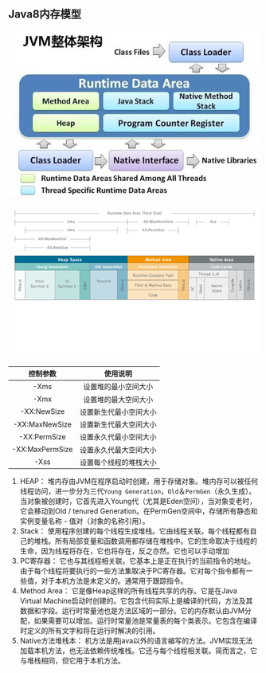 ## Java8内存模型

![Java8内存模型](/images/focus/java_runtime_data_areas.jpg)

![区域的内存大小](/images/focus/Cookbook_JVMArguments_2_MemoryModel.png)

| 控制参数 | 使用说明 |
| :---: | :---: |
| -Xms | 设置堆的最小空间大小 |
| -Xmx | 设置堆的最大空间大小 |
| -XX:NewSize | 设置新生代最小空间大小 |
| -XX:MaxNewSize | 设置新生代最大空间大小 |
| -XX:PermSize | 设置永久代最小空间大小 |
| -XX:MaxPermSize | 设置永久代最大空间大小 |
| -Xss | 设置每个线程的堆栈大小 |

1. HEAP：
堆内存由JVM在程序启动时创建，用于存储对象。堆内存可以被任何线程访问，进一步分为三代`Young Generation`，`Old`＆`PermGen`（永久生成）。当对象被创建时，它首先进入Young代（尤其是Eden空间），当对象变老时，它会移动到Old / tenured Generation。在PermGen空间中，存储所有静态和实例变量名称 - 值对（对象的名称引用）。
2. Stack：
使用程序创建的每个线程生成堆栈。它由线程关联。每个线程都有自己的堆栈。所有局部变量和函数调用都存储在堆栈中。它的生命取决于线程的生命，因为线程将存在，它也将存在，反之亦然。它也可以手动增加
3. PC寄存器：
它也与其线程相关联。它基本上是正在执行的当前指令的地址。由于每个线程将要执行的一些方法集取决于PC寄存器。它对每个指令都有一些值，对于本机方法是未定义的。通常用于跟踪指令。
4. Method Area：
它是像Heap这样的所有线程共享的内存。它是在Java Virtual Machine启动时创建的。它包含代码实际上是编译的代码，方法及其数据和字段。运行时常量池也是方法区域的一部分。它的内存默认由JVM分配，如果需要可以增加。运行时常量池是常量表的每个类表示。它包含在编译时定义的所有文字和将在运行时解决的引用。
5. Native方法堆栈本：
机方法是用java以外的语言编写的方法。JVM实现无法加载本机方法，也无法依赖传统堆栈。它还与每个线程相关联。简而言之，它与堆栈相同，但它用于本机方法。

